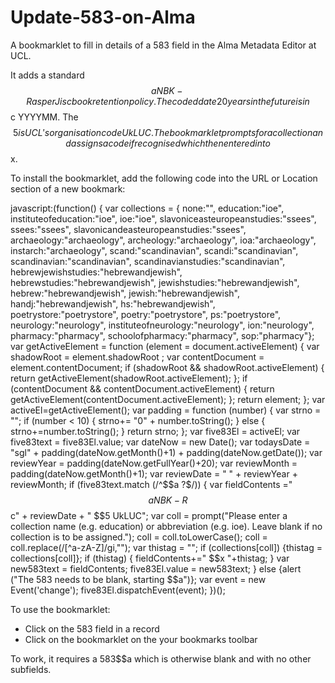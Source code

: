 # Update-583-on-Alma
A bookmarklet to fill in details of a 583 field in the Alma Metadata Editor at UCL.

It adds a standard $$a NBK-R as per Jisc book retention policy. The coded date 20 years in the future is in $$c YYYYMM. The $$5 is UCL's organisation code UkLUC. The bookmarklet prompts for a collection and assigns a code if recognised which then entered into $$x.

To install the bookmarklet, add the following code into the URL or Location section of a new bookmark:

javascript:(function() {   var collections = { none:"",                       education:"ioe", instituteofeducation:"ioe", ioe:"ioe", slavoniceasteuropeanstudies:"ssees", ssees:"ssees", slavonicandeasteuropeanstudies:"ssees", archaeology:"archaeology", archeology:"archaeology", ioa:"archaeology", instarch:"archaeology", scand:"scandinavian", scandi:"scandinavian", scandinavian:"scandinavian", scandinavianstudies:"scandinavian", hebrewjewishstudies:"hebrewandjewish", hebrewstudies:"hebrewandjewish", jewishstudies:"hebrewandjewish", hebrew:"hebrewandjewish",                       jewish:"hebrewandjewish",                       handj:"hebrewandjewish",                       hs:"hebrewandjewish",                       poetrystore:"poetrystore",                       poetry:"poetrystore", ps:"poetrystore", neurology:"neurology", instituteofneurology:"neurology", ion:"neurology", pharmacy:"pharmacy", schoolofpharmacy:"pharmacy", sop:"pharmacy"};  var getActiveElement = function (element = document.activeElement) {   var shadowRoot = element.shadowRoot ;   var contentDocument = element.contentDocument;   if (shadowRoot && shadowRoot.activeElement) {     return getActiveElement(shadowRoot.activeElement);   };   if (contentDocument && contentDocument.activeElement) {     return getActiveElement(contentDocument.activeElement);   };   return element; };    var activeEl=getActiveElement();    var padding = function (number) {     var strno = "";     if (number < 10) {       strno+= "0" + number.toString();     }     else {       strno+=number.toString();     }     return strno;   };    var five83El = activeEl;   var five83text = five83El.value;   var dateNow = new Date();   var todaysDate = "sgl" + padding(dateNow.getMonth()+1) + padding(dateNow.getDate());   var reviewYear = padding(dateNow.getFullYear()+20);   var reviewMonth = padding(dateNow.getMonth()+1);   var reviewDate = " " + reviewYear + reviewMonth;   if (five83text.match (/^\$\$a ?$/)) {     var fieldContents ="$$a NBK-R $$c" + reviewDate + " $$5 UkLUC";     var coll = prompt("Please enter a collection name (e.g. education) or abbreviation (e.g. ioe). Leave blank if no collection is to be assigned.");     coll = coll.toLowerCase();     coll = coll.replace(/[^a-zA-Z]/gi,"");     var thistag = "";     if (collections[coll]) {thistag = collections[coll]};     if (thistag) {       fieldContents+=" $$x "+thistag;     }     var new583text = fieldContents;     five83El.value = new583text;   }   else {alert ("The 583 needs to be blank, starting $$a")};   var event = new Event('change');   five83El.dispatchEvent(event);  })();

To use the bookmarklet:

* Click on the 583 field in a record
* Click on the bookmarklet on the your bookmarks toolbar

To work, it requires a 583$$a which is otherwise blank and with no other subfields.
